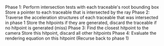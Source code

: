 Phase 1:
	Perform intersection tests with each traceable's root bounding box
	Store a pointer to each traceable that is intersected by the ray
Phase 2:
	Traverse the acceleration structures of each traceable that was intersected in phase 1
	Store the hitpoints if they are generated, discard the traceable if no hitpoint is generated (miss)
Phase 3:
	Find the closest hitpoint to the camera
	Store this hitpoint, discard all other hitpoints
Phase 4:
	Evaluate the rendering equation on this hitpoint (Recurse back to phase 1)